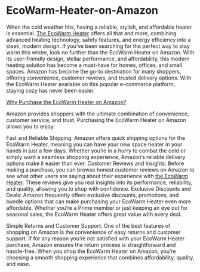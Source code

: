 # EcoWarm-Heater-on-Amazon

 When the cold weather hits, having a reliable, stylish, and affordable heater is essential. [The EcoWarm Heater](https://www.historypin.org/en/ecowarm-official-heater/geo/51.451768,-0.113656,5/bounds/40.794457,-11.934945,60.095927,11.707633/paging/1/pin/1197424) offers all that and more, combining advanced heating technology, safety features, and energy efficiency into a sleek, modern design. If you’ve been searching for the perfect way to stay warm this winter, look no further than the EcoWarm Heater on Amazon. With its user-friendly design, stellar performance, and affordability, this modern heating solution has become a must-have for homes, offices, and small spaces.
Amazon has become the go-to destination for many shoppers, offering convenience, customer reviews, and trusted delivery options. With the EcoWarm Heater available on this popular e-commerce platform, staying cozy has never been easier.

[Why Purchase the EcoWarm Heater on Amazon?](https://sketchfab.com/3d-models/eco-warm-official-heater-da1125415e7845f2a5206286662bb10d)

Amazon provides shoppers with the ultimate combination of convenience, customer service, and trust. Purchasing the EcoWarm Heater on Amazon allows you to enjoy:

Fast and Reliable Shipping:
Amazon offers quick shipping options for the EcoWarm Heater, meaning you can have your new space heater in your hands in just a few days. Whether you’re in a hurry to combat the cold or simply want a seamless shopping experience, Amazon’s reliable delivery options make it easier than ever.
Customer Reviews and Insights:
Before making a purchase, you can browse honest customer reviews on Amazon to see what other users are saying about their experience with [the EcoWarm Heater](https://ecowarm-reviews.company.site/). These reviews give you real insights into its performance, reliability, and quality, allowing you to shop with confidence.
Exclusive Discounts and Deals:
Amazon frequently offers exclusive discounts, promotions, and bundle options that can make purchasing your EcoWarm Heater even more affordable. Whether you’re a Prime member or just keeping an eye out for seasonal sales, the EcoWarm Heater offers great value with every deal.

Simple Returns and Customer Support:
One of the best features of shopping on Amazon is the convenience of easy returns and customer support. If for any reason you’re not satisfied with your EcoWarm Heater purchase, Amazon ensures the return process is straightforward and hassle-free.
When you shop the EcoWarm Heater on Amazon, you’re choosing a smooth shopping experience that combines affordability, quality, and ease.


